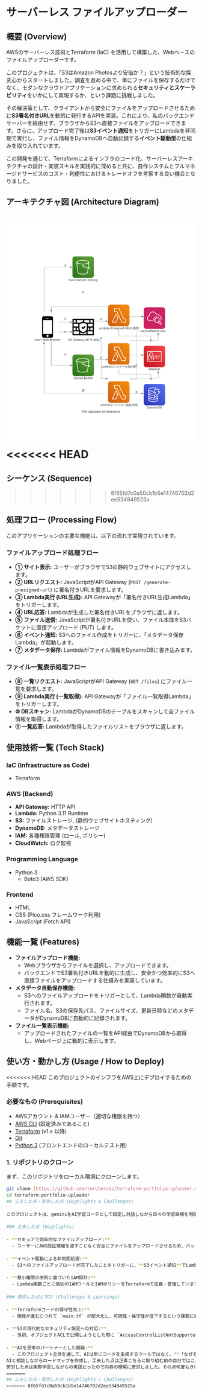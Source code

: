 # サーバーレス ファイルアップローダー

## 概要 (Overview)
AWSのサーバーレス技術とTerraform (IaC) を活用して構築した、Webベースのファイルアップローダーです。

このプロジェクトは、「S3はAmazon Photosより安価か？」という技術的な探究心からスタートしました。調査を進める中で、単にファイルを保存するだけでなく、モダンなクラウドアプリケーションに求められる**セキュリティとスケーラビリティ**をいかにして実現するか、という課題に挑戦しました。

その解決策として、クライアントから安全にファイルをアップロードさせるために**S3署名付きURL**を動的に発行するAPIを実装。これにより、私のバックエンドサーバーを経由せず、ブラウザからS3へ直接ファイルをアップロードできます。さらに、アップロード完了後は**S3イベント通知**をトリガーにLambdaを非同期で実行し、ファイル情報をDynamoDBへ自動記録する**イベント駆動型**の仕組みを取り入れています。

この開発を通じて、Terraformによるインフラのコード化、サーバーレスアーキテクチャの設計・実装スキルを実践的に深めると共に、自作システムとフルマネージドサービスのコスト・利便性におけるトレードオフを考察する良い機会となりました。
## アーキテクチャ図 (Architecture Diagram)

![サーバーレスファイルアップローダー構成図](images/file_uploader_architecture.png)
<<<<<<< HEAD
=======
## シーケンス (Sequence)

>>>>>>> 8f65fd7c0a50cb1b5e14746702d2ee534949525a
## 処理フロー (Processing Flow)

このアプリケーションの主要な機能は、以下の流れで実現されています。

### ファイルアップロード処理フロー

- **① サイト表示:** ユーザーがブラウザでS3の静的ウェブサイトにアクセスします。
- **② URLリクエスト:** JavaScriptがAPI Gateway (`POST /generate-presigned-url`) に署名付きURLを要求します。
- **③ Lambda実行 (URL生成):** API Gatewayが「署名付きURL生成Lambda」をトリガーします。
- **④ URL応答:** Lambdaが生成した署名付きURLをブラウザに返します。
- **⑤ ファイル送信:** JavaScriptが署名付きURLを使い、ファイル本体をS3バケットに直接アップロード (PUT) します。
- **⑥ イベント通知:** S3へのファイル作成をトリガーに、「メタデータ保存Lambda」が起動します。
- **⑦ メタデータ保存:** Lambdaがファイル情報をDynamoDBに書き込みます。

### ファイル一覧表示処理フロー

- **⑧ 一覧リクエスト:** JavaScriptがAPI Gateway (`GET /files`) にファイル一覧を要求します。
- **⑨ Lambda実行 (一覧取得):** API Gatewayが「ファイル一覧取得Lambda」をトリガーします。
- **⑩ DBスキャン:** LambdaがDynamoDBのテーブルをスキャンして全ファイル情報を取得します。
- **⑪ 一覧応答:** Lambdaが取得したファイルリストをブラウザに返します。

## 使用技術一覧 (Tech Stack)

### IaC (Infrastructure as Code)
- Terraform

### AWS (Backend)
- **API Gateway:** HTTP API
- **Lambda:** Python 3.11 Runtime
- **S3:** ファイルストレージ, (静的ウェブサイトホスティング)
- **DynamoDB:** メタデータストレージ
- **IAM:** 各種権限管理 (ロール, ポリシー)
- **CloudWatch:** ログ監視

### Programming Language
- Python 3
  - Boto3 (AWS SDK)

### Frontend
- HTML
- CSS (Pico.css フレームワーク利用)
- JavaScript (Fetch API)

## 機能一覧 (Features)

- **ファイルアップロード機能:**
  - Webブラウザからファイルを選択し、アップロードできます。
  - バックエンドでS3署名付きURLを動的に生成し、安全かつ効率的にS3へ直接ファイルをアップロードする仕組みを実装しています。
- **メタデータ自動保存機能:**
  - S3へのファイルアップロードをトリガーとして、Lambda関数が自動実行されます。
  - ファイル名、S3の保存先パス、ファイルサイズ、更新日時などのメタデータがDynamoDBに自動的に記録されます。
- **ファイル一覧表示機能:**
  - アップロードされたファイルの一覧をAPI経由でDynamoDBから取得し、Webページ上に動的に表示します。

## 使い方・動かし方 (Usage / How to Deploy)

<<<<<<< HEAD
このプロジェクトのインフラをAWS上にデプロイするための手順です。

### 必要なもの (Prerequisites)

* AWSアカウント & IAMユーザー（適切な権限を持つ）
* [AWS CLI](https://aws.amazon.com/jp/cli/) (設定済みであること)
* [Terraform](https://www.terraform.io/downloads.html) (v1.x 以降)
* [Git](https://git-scm.com/downloads)
* [Python 3](https://www.python.org/downloads/) (フロントエンドのローカルテスト用)

### 1. リポジトリのクローン
まず、このリポジトリをローカル環境にクローンします。
```bash
git clone [https://github.com/teruterubz/terraform-portfolio-uploader.git](https://github.com/teruterubz/terraform-portfolio-uploader.git)
cd terraform-portfolio-uploader
## 工夫した点・苦労した点 (Highlights & Challenges)

このプロジェクトは、geminiをAI学習コーチとして設定し対話しながら日々の学習目標を明確にすることで、技術的な課題を一つずつ解決していくというスタイルで進めました。当初は、これほど多岐にわたるサービスを連携させたアプリケーションを自分一人で構築できるとは思いませんでしたが、以下の挑戦を通じて実現することができました。

### 工夫した点 (Highlights)

- **セキュアで効率的なファイルアップロード:**
  - ユーザーにAWS認証情報を渡すことなく安全にファイルをアップロードさせるため、バックエンドで動的に **S3署名付きURL** を発行するアーキテクチャを採用しました。これにより、クライアントのブラウザからS3へ直接ファイルを転送できるため、バックエンドサーバーの負荷を大幅に軽減しています。

- **イベント駆動による非同期処理:**
  - S3へのファイルアップロードが完了したことをトリガーに、**S3イベント通知**でLambda関数を起動させています。これにより、ファイルのメタデータ保存処理を非同期で行えるため、ユーザーのアップロード体験の応答性を損なわない構成を実現しました。

- **最小権限の原則に基づいたIAM設計:**
  - Lambda関数ごとに個別のIAMロールとIAMポリシーをTerraformで定義・管理しています。「署名付きURL生成」「メタデータ保存」「ファイル一覧取得」といった各機能が必要とする最低限の権限（S3へのPutObject、DynamoDBへのPutItemやScanなど）のみを付与することで、セキュリティのベストプラクティスである**最小権限の原則**を実践しました。

### 苦労した点と学び (Challenges & Learnings)

- **Terraformコードの保守性向上:**
  - 開発が進むにつれて `main.tf` が肥大化し、可読性・保守性が低下するという課題に直面しました。これを解決するため、リソースを役割ごと（`s3.tf`, `iam.tf`, `lambda.tf`など）にファイル分割する**リファクタリング**を実践しました。これにより、Terraformのコードをクリーンに保つ重要性と、その具体的な手法を学びました。

- **S3の現代的なセキュリティ設定への対応:**
  - 当初、オブジェクトACLで公開しようとした際に `AccessControlListNotSupported` エラーに直面しました。原因を調査する中で、現在のAWSのセキュリティ推奨設定（ACLの無効化）を学び、**バケットポリシー**を使ってアクセス制御を行うモダンな方法に切り替えることで解決しました。公式ドキュメントを読み解き、エラーからベストプラクティスを学ぶ良い経験となりました。

- **AIを思考のパートナーとした開発:**
  - このプロジェクト全体を通して、AIは単にコードを生成するツールではなく、**「なぜその技術を選ぶのか？」**という問いを深めるための思考の壁打ち相手でした。不明点を即座に質問・解消し、得られた知識をすぐに実践・デプロイするという高速な学習サイクルを回せたことが、このポートフォリオを短期間で完成させられた大きな要因です。AIを使いこなすための知識を蓄えながら、今後も成長していきたいです。
AIと相談しながらロードマップを作成し、工夫した点は正直こちらに取り組む前の自分ではこんなものを作れるとは思いませんでした。それをAIを使うことで、またそれによって日々何をやるかを明確化することでここまで取り組むことができました。
苦労した点は実際学習しながらの実践だったので内容の理解に苦労しました。その点何度もきけるAIでなければできなかった勉強法だとつくづく実感しています。AIとともに何かを作成するというのは何事も手軽に作ることができるようになったということですがそれを理解できていなければ、なぜそれを選んだのかがわかっていなければ意味がないと思います。それを今回実感しました。AIはあくまでツールでそれを使いこなすための知識も貯えながら成長していきたいと思いました。非常に学びのあるポートフォリオでした。
=======
## 工夫した点・苦労した点 (Highlights / Challenges)
>>>>>>> 8f65fd7c0a50cb1b5e14746702d2ee534949525a
